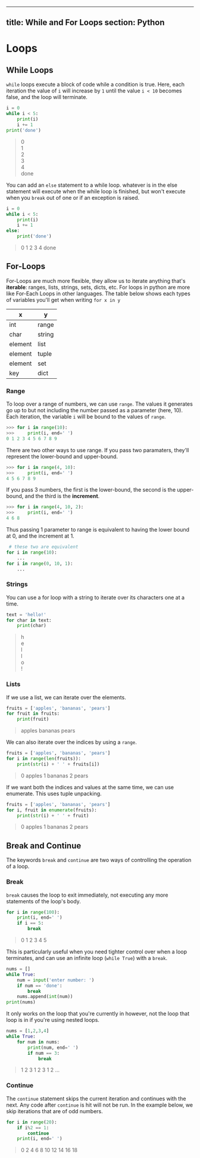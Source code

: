 
---
title: While and For Loops
section: Python
---

# Loops

## While Loops

`while` loops execute a block of code while a condition is true. Here, each iteration the value of `i` will increase by `1` until the value `i < 10` becomes false, and the loop will terminate.

```python
i = 0
while i < 5:
    print(i)
    i += 1
print('done')
```
> 0<br>
> 1<br>
> 2<br>
> 3<br>
> 4<br>
> done

You can add an `else` statement to a while loop. whatever is in the else statement will execute when the while loop is finished, but won't execute when you `break` out of one or if an exception is raised.
```python
i = 0
while i < 5:
    print(i)
    i += 1
else:
    print('done')
```
> 0
> 1
> 2
> 3
> 4
> done


## For-Loops


For-Loops are much more flexible, they allow us to iterate anything that's **iterable**: ranges, lists, strings, sets, dicts, etc. For loops in python are more like For-Each Loops in other languages. The table below shows each types of variables you'll get when writing `for x in y`

| x | y |
|--- |--- |
| int | range |
| char | string |
| element | list |
| element | tuple |
| element | set |
| key | dict |

### Range

To loop over a range of numbers, we can use `range`. The values it generates go up to but not including the number passed as a parameter (here, 10). Each iteration, the variable `i` will be bound to the values of `range`.

```python
>>> for i in range(10):
>>>     print(i, end=' ')
0 1 2 3 4 5 6 7 8 9
```

There are two other ways to use range. If you pass two paramaters, they'll represent the lower-bound and upper-bound.

```python
>>> for i in range(4, 10):
>>>     print(i, end=' ')
4 5 6 7 8 9
```

If you pass 3 numbers, the first is the lower-bound, the second is the upper-bound, and the third is the **increment**.

```python
>>> for i in range(4, 10, 2):
>>>     print(i, end=' ')
4 6 8
``` 

Thus passing 1 parameter to range is equivalent to having the lower bound at 0, and the increment at 1.

```python
 # these two are equivalent
for i in range(10):
    ...
for i in range(0, 10, 1):
    ...
```

### Strings

You can use a for loop with a string to iterate over its characters one at a time.

```python
text = 'hello!'
for char in text:
    print(char) 
```
> h<br>
> e<br>
> l<br>
> l<br>
> o<br>
> !



### Lists

If we use a list, we can iterate over the elements.
```python
fruits = ['apples', 'bananas', 'pears']
for fruit in fruits:
    print(fruit)
```
> apples
> bananas
> pears

We can also iterate over the indices by using a `range`.

```python
fruits = ['apples', 'bananas', 'pears']
for i in range(len(fruits)):
    print(str(i) + ' ' + fruits[i])
```
> 0 apples
> 1 bananas
> 2 pears

If we want both the indices and values at the same time, we can use enumerate. This uses tuple unpacking.

```python
fruits = ['apples', 'bananas', 'pears']
for i, fruit in enumerate(fruits):
    print(str(i) + ' ' + fruit)
```
> 0 apples
> 1 bananas
> 2 pears


## Break and Continue

The keywords `break` and `continue` are two ways of controlling the operation of a loop.

### Break

`break` causes the loop to exit immediately, not executing any more statements of the loop's body.

```python
for i in range(100):
    print(i, end=' ')
    if i == 5:
        break
```
> 0 1 2 3 4 5

This is particularly useful when you need tighter control over when a loop terminates, and can use an infinite loop (`while True`) with a `break`.

```python
nums = []
while True:
    num = input('enter number: ')
    if num == 'done':
        break
    nums.append(int(num))
print(nums)
```

It only works on the loop that you're currently in however, not the loop that loop is in if you're using nested loops.

```python
nums = [1,2,3,4]
while True:
    for num in nums:
        print(num, end=' ')
        if num == 3:
            break
```
> 1 2 3 1 2 3 1 2 ...

### Continue

The `continue` statement skips the current iteration and continues with the next. Any code after `continue` is hit will not be run. In the example below, we skip iterations that are of odd numbers.

```python
for i in range(20):
    if i%2 == 1:
        continue
    print(i, end=' ')
```
> 0 2 4 6 8 10 12 14 16 18

